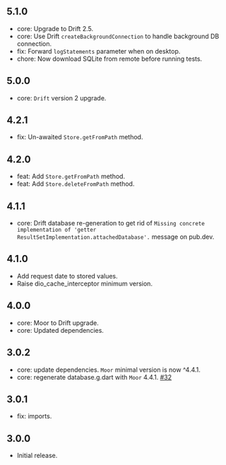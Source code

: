 ## 5.1.0
- core: Upgrade to Drift 2.5.
- core: Use Drift `createBackgroundConnection` to handle background DB connection.
- fix: Forward `logStatements` parameter when on desktop.
- chore: Now download SQLite from remote before running tests.

## 5.0.0
- core: `Drift` version 2 upgrade.

## 4.2.1
- fix: Un-awaited `Store.getFromPath` method.

## 4.2.0
- feat: Add `Store.getFromPath` method.
- feat: Add `Store.deleteFromPath` method.

## 4.1.1
- core: Drift database re-generation to get rid of `Missing concrete implementation of 'getter ResultSetImplementation.attachedDatabase'.` message on pub.dev.

## 4.1.0
- Add request date to stored values.
- Raise dio_cache_interceptor minimum version.

## 4.0.0
- core: Moor to Drift upgrade.
- core: Updated dependencies.

## 3.0.2
- core: update dependencies. `Moor` minimal version is now ^4.4.1.
- core: regenerate database.g.dart with `Moor` 4.4.1. [#32](https://github.com/llfbandit/dio_cache_interceptor/issues/32)

## 3.0.1
- fix: imports.

## 3.0.0
- Initial release.